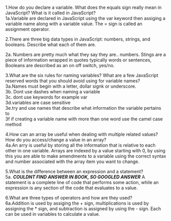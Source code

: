 1.How do you declare a variable. What does the equals sign really mean in JavaScript? What is it called in JavaScript?<br />
1a.Variable are declared in JavaScript using the var keyword then assiging a variable name along with a variable value. The = sign is called an assignment operator. <br />

2.There are three big data types in JavaScript: numbers, strings, and booleans. Describe what each of them are.<br />

2a. Numbers are pretty much what they say they are.. numbers. Stings are a piece of information wrapped in quotes typically words or sentences, Booleans are described as an on off switch, yes/no. <br />

3.What are the six rules for naming variables? What are a few JavaScript reserved words that you should avoid using for variable names?<br />
3a.Names must begin with a letter, dollar signk or underscore. <br />
3b. Dont use dashes when naming a variable<br />
3c. dont use keywords for example var<br />
3d.variables are case sensitive<br />
3e.try and use names that describe what information the variable pertains to<br />
3f if creating a variable name with more than one word use the camel case method<br />

4.How can an array be useful when dealing with multiple related values? How do you access/change a value in an array?<br />
4a.An arry is useful by storing all the information that is relative to each other in one variable. Arrays are indexed by a value starting with 0, by using this you are able to make amendments to a variable using the correct syntax and number associated with the array item you want to change.  <br />

5.What is the difference between an expression and a statement?<br />
5a. ***COULDNT FIND ANSWER IN BOOK, SO GOOGLED ANSWER*** A statement is a complete line of code that performs some action, while an expression is any section of the code that evaluates to a value.  <br />


6.What are three types of operators and how are they used?<br />
6a.Addition is used by assiging the + sign, multiplications is used by assigning the * sign, and subtraction is assigned by using the - sign. Each can be used in variables to calculate a value. <br />
